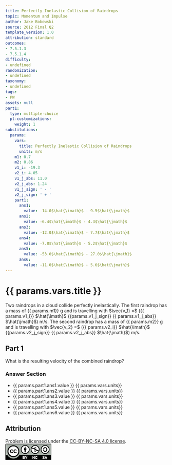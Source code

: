 ```yaml
---
title: Perfectly Inelastic Collision of Raindrops
topic: Momentum and Impulse
author: Jake Bobowski
source: 2012 Final Q2
template_version: 1.0
attribution: standard
outcomes:
- 7.5.1.3
- 7.5.1.4
difficulty:
- undefined
randomization:
- undefined
taxonomy:
- undefined
tags:
- PW
assets: null
part1:
  type: multiple-choice
  pl-customizations:
    weight: 1
substitutions:
  params:
    vars:
      title: Perfectly Inelastic Collision of Raindrops
      units: m/s
    m1: 0.7
    m2: 0.86
    v1_i: -19.3
    v2_i: 4.05
    v1_j_abs: 11.0
    v2_j_abs: 1.24
    v1_j_sign: ' - '
    v2_j_sign: ' + '
    part1:
      ans1:
        value: -14.0$\hat{\imath}$ - 9.5$\hat{\jmath}$
      ans2:
        value: -6.4$\hat{\imath}$ - 4.3$\hat{\jmath}$
      ans3:
        value: -12.0$\hat{\imath}$ - 7.7$\hat{\jmath}$
      ans4:
        value: -7.8$\hat{\imath}$ - 5.2$\hat{\jmath}$
      ans5:
        value: -53.0$\hat{\imath}$ - 27.0$\hat{\jmath}$
      ans6:
        value: -11.0$\hat{\imath}$ - 5.6$\hat{\jmath}$
---
```

# {{ params.vars.title }}
Two raindrops in a cloud collide perfectly inelastically. The first raindrop has a mass of {{ params.m1}} g and is travelling with $\vec{v_1} =$ ({{ params.v1_i}} $\hat{\imath}$ {{params.v1_j_sign}} {{ params.v1_j_abs}} $\hat{\jmath}$) m/s.
The second raindrop has a mass of {{ params.m2}} g and is travelling with $\vec{v_2} =$ ({{ params.v2_i}} $\hat{\imath}$ {{params.v2_j_sign}} {{ params.v2_j_abs}} $\hat{\jmath}$) m/s.

## Part 1

What is the resulting velocity of the combined raindrop?

### Answer Section

- {{ params.part1.ans1.value }} {{ params.vars.units}}
- {{ params.part1.ans2.value }} {{ params.vars.units}}
- {{ params.part1.ans3.value }} {{ params.vars.units}}
- {{ params.part1.ans4.value }} {{ params.vars.units}}
- {{ params.part1.ans5.value }} {{ params.vars.units}}
- {{ params.part1.ans6.value }} {{ params.vars.units}}

## Attribution

Problem is licensed under the [CC-BY-NC-SA 4.0 license](https://creativecommons.org/licenses/by-nc-sa/4.0/).<br> ![The Creative Commons 4.0 license requiring attribution-BY, non-commercial-NC, and share-alike-SA license.](https://raw.githubusercontent.com/firasm/bits/master/by-nc-sa.png)